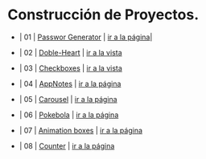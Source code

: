 # Construcción de Proyectos.

 * | 01 | [Passwor Generator](https://github.com/ElideZavala/150-Project-Goal/tree/main/Password-Generator) | [ir a la página](https://keen-goldberg-2dd194.netlify.app/)| 


  * | 02 | [Doble-Heart](https://github.com/ElideZavala/150-Project-Goal/tree/main/Doble-Heart) | [ir a la vista](https://wonderful-haibt-1591cc.netlify.app/) 

  
  * | 03 | [Checkboxes](https://github.com/ElideZavala/150-Project-Goal/tree/main/Checkboxes)  | [ir a la vista](https://naughty-bose-a369b1.netlify.app/) 

  * | 04 | [AppNotes](https://github.com/ElideZavala/150-Project-Goal/tree/main/Notes-app)                    | [ir a la página](https://tender-hugle-f28617.netlify.app/) 

   * | 05 | [Carousel](https://github.com/ElideZavala/150-Project-Goal/tree/main/Carousel-Ul) | [ir a la página]() 

   * | 06 | [Pokebola](https://github.com/ElideZavala/150-Project-Goal/tree/main/Pokedex) | [ir a la página](https://stoic-stonebraker-836fce.netlify.app/) 

   * | 07 | [Animation boxes](https://github.com/ElideZavala/150-Project-Goal/tree/main/Hoverboard)  | [ir a la página](https://sharp-goodall-fe105b.netlify.app/) 

   * | 08 | [Counter](https://github.com/ElideZavala/150-Project-Goal/tree/main/Counter)                      | [ir a la página](https://trusting-lamport-e09329.netlify.app/) 



